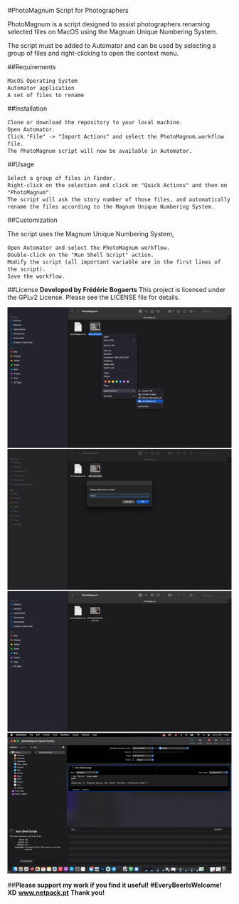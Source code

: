 #PhotoMagnum Script for Photographers

PhotoMagnum is a script designed to assist photographers renaming selected files on MacOS using the Magnum Unique Numbering System.

The script must be added to Automator and can be used by selecting a group of files and right-clicking to open the context menu.

##Requirements

    MacOS Operating System
    Automator application
    A set of files to rename

##Installation

    Clone or download the repository to your local machine.
    Open Automator.
    Click "File" -> "Import Actions" and select the PhotoMagnum.workflow file.
    The PhotoMagnum script will now be available in Automator.

##Usage

    Select a group of files in Finder.
    Right-click on the selection and click on "Quick Actions" and then on "PhotoMagnum".
    The script will ask the story number of those files, and automatically rename the files according to the Magnum Unique Numbering System.

##Customization

The script uses the Magnum Unique Numbering System,

    Open Automator and select the PhotoMagnum workflow.
    Double-click on the "Run Shell Script" action.
    Modify the script (all important variable are in the first lines of the script).
    Save the workflow.

##License
**Developed by Frédéric Bogaerts**
This project is licensed under the GPLv2 License. Please see the LICENSE file for details.

![How to use 1: Select files->Right-click->PhotoMagnum](imgs/img1.jpg)
![How to use 2: Write the story number](imgs/img2.jpg)
![How to use 3: Done!](imgs/img3.jpg)
![How to setup 1: Automator](imgs/img4.jpg)

##**Please support my work if you find it useful!**
**#EveryBeerIsWelcome! XD**
**www.netpack.pt**
**Thank you!**
